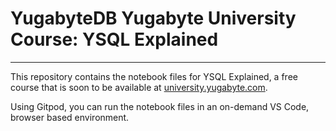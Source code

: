 # YugabyteDB Yugabyte University Course: YSQL Explained
---
This repository contains the notebook files for YSQL Explained, a free course that is soon to be available at [university.yugabyte.com](
https://university.yugabyte.com).

Using Gitpod, you can run the notebook files in an on-demand VS Code, browser based environment.



